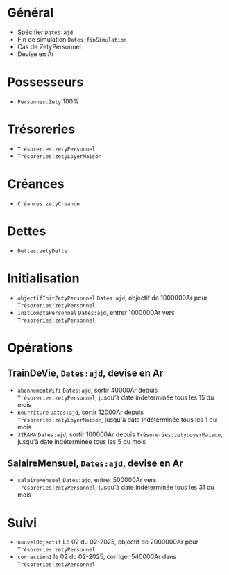 # Général
* Spécifier `Dates:ajd`
* Fin de simulation `Dates:finSimulation`
* Cas de ZetyPersonnel 
* Devise en Ar

# Possesseurs
* `Personnes:Zety` 100%

# Trésoreries
* `Trésoreries:zetyPersonnel`
* `Trésoreries:zetyLoyerMaison`

# Créances
* `Créances:zetyCreance`

# Dettes
* `Dettes:zetyDette`

# Initialisation
* `objectifInitZetyPersonnel` `Dates:ajd`, objectif de 1000000Ar pour `Trésoreries:zetyPersonnel`
* `initComptePersonnel` `Dates:ajd`, entrer 1000000Ar vers `Trésoreries:zetyPersonnel`
 
# Opérations
## TrainDeVie, `Dates:ajd`, devise en Ar
* `abonnementWifi` `Dates:ajd`, sortir 40000Ar depuis `Trésoreries:zetyPersonnel`, jusqu'à date indéterminée tous les 15 du mois
* `nourriture` `Dates:ajd`, sortir 12000Ar depuis `Trésoreries:zetyLoyerMaison`, jusqu'à date indéterminée tous les 1 du mois
* `JIRAMA` `Dates:ajd`, sortir 100000Ar depuis `Trésoreries:zetyLoyerMaison`, jusqu'à date indéterminée tous les 5 du mois
 
## SalaireMensuel, `Dates:ajd`, devise en Ar
* `salaireMensuel` `Dates:ajd`, entrer 500000Ar vers `Trésoreries:zetyPersonnel`, jusqu'à date indéterminée tous les 31 du mois

# Suivi
* `nouvelObjectif` Le 02 du 02-2025, objectif de 2000000Ar pour `Trésoreries:zetyPersonnel`
* `correction1` le 02 du 02-2025, corriger 540000Ar dans `Trésoreries:zetyPersonnel`